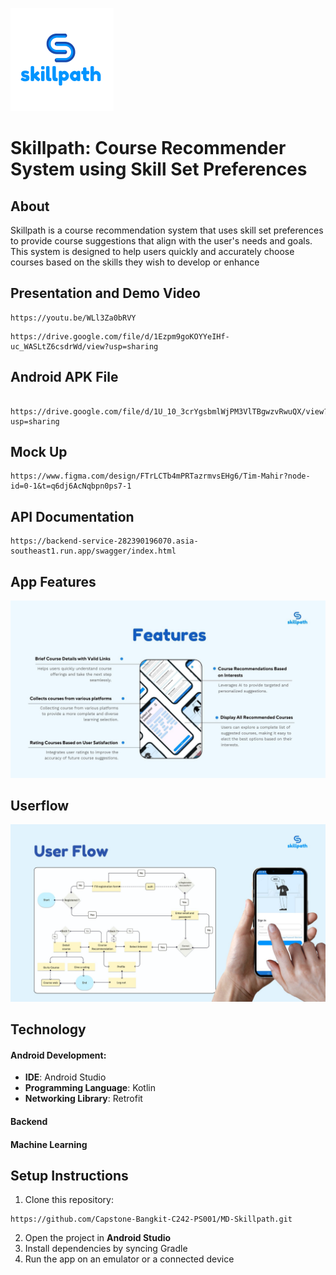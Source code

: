 ![Skillpath logo](https://github.com/Capstone-Bangkit-C242-PS001/Skillpath-Documentation/blob/main/asset/skillpat_logo2.png)

# Skillpath: Course Recommender System using Skill Set Preferences

## About
Skillpath is a course recommendation system that uses skill set preferences to provide course suggestions that align with the user's needs and goals. This system is designed to help users quickly and accurately choose courses based on the skills they wish to develop or enhance

## Presentation and Demo Video

```
https://youtu.be/WLl3Za0bRVY
```
```
https://drive.google.com/file/d/1Ezpm9goKOYYeIHf-uc_WASLtZ6csdrWd/view?usp=sharing
```

## Android APK File
```
 https://drive.google.com/file/d/1U_10_3crYgsbmlWjPM3VlTBgwzvRwuQX/view?usp=sharing
```

## Mock Up
```
https://www.figma.com/design/FTrLCTb4mPRTazrmvsEHg6/Tim-Mahir?node-id=0-1&t=q6dj6AcNqbpn0ps7-1
```

## API Documentation
```
https://backend-service-282390196070.asia-southeast1.run.app/swagger/index.html
```

## App Features
![Skillpath Features](https://raw.githubusercontent.com/Capstone-Bangkit-C242-PS001/Skillpath-Documentation/main/asset/features.jpg)

## Userflow
![Skillpath Userflow](https://github.com/Capstone-Bangkit-C242-PS001/Skillpath-Documentation/blob/main/asset/userflow.jpg)

## Technology

####  Android Development:
- **IDE**: Android Studio
- **Programming Language**: Kotlin
- **Networking Library**: Retrofit

####  Backend
####  Machine Learning



## Setup Instructions
1. Clone this repository:
```
https://github.com/Capstone-Bangkit-C242-PS001/MD-Skillpath.git
```
2. Open the project in **Android Studio**
3. Install dependencies by syncing Gradle
4. Run the app on an emulator or a connected device









 

 



